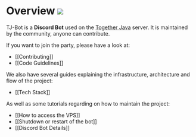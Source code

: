 # Overview ![](https://i.imgur.com/Kq68zt9.png)

TJ-Bot is a **Discord Bot** used on the [Together Java](https://discord.gg/togetherjava) server. It is maintained by the community, anyone can contribute.

If you want to join the party, please have a look at:
* [[Contributing]]
* [[Code Guidelines]]

We also have several guides explaining the infrastructure, architecture and flow of the project:
* [[Tech Stack]]

As well as some tutorials regarding on how to maintain the project:
* [[How to access the VPS]]
* [[Shutdown or restart of the bot]]
* [[Discord Bot Details]]